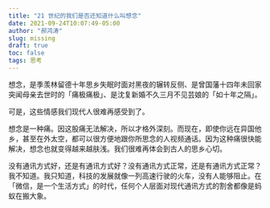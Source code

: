 ```yaml
---
title: "21 世纪的我们是否还知道什么叫想念"
date: 2021-09-24T10:07:49-05:00
author: "郝鸿涛"
slug: missing
draft: true
toc: false
tags: 思考
---
```

想念，是季羡林留德十年思乡失眠时面对黑夜的辗转反侧、是曾国藩十四年未回家突闻母亲去世时的「痛极痛极」、是沈复新婚不久三月不见芸娘的「如十年之隔」。

可是，这些情感我们现代人很难再感受到了。

想念是一种痛。因这股痛无法解决，所以才格外深刻。而现在，即使你远在异国他乡，甚至在外太空，都可以很方便地跟你所思念的人视频通话。因为这种痛很快能解决，想念也就变得越来越肤浅。我们很难再体会到古人的思乡心切。

没有通讯方式好，还是有通讯方式好？没有通讯方式正常，还是有通讯方式正常？我不知道。我只知道，科技的发展就像一列高速行驶的火车，没有人能够阻止。在「微信，是一个生活方式」的时代，任何个人层面对现代通讯方式的割舍都像是蚂蚁在搬大象。



